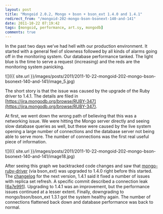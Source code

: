 ```yaml
---
layout: post
title: "Mongoid 2.0.2, Mongo + bson + bson_ext 1.4.0 and 1.4.1"
redirect_from: "/mongoid-202-mongo-bson-bsonext-140-and-141"
date: 2011-10-22 07:19:42
tags: [mongoid, performance, art.sy, mongodb]
comments: true
---
```

In the past two days we’ve had hell with our production environment. It started with a general feel of slowness followed by all kinds of alarms going off in the monitoring system. Our database performance tanked. The light blue is the time to serve a request (increasing) and the reds are the monitoring system panicking.

![]({{ site.url }}/images/posts/2011/2011-10-22-mongoid-202-mongo-bson-bsonext-140-and-141/image_5.jpg)

The short story is that the issue was caused by the upgrade of the Ruby driver to 1.4.1. The details are filed in [https://jira.mongodb.org/browse/RUBY-347](https://jira.mongodb.org/browse/RUBY-347).

At first, we went down the wrong path of believing that this was a networking issue. We were hitting the Mongo server directly and seeing slow database queries as well, but these were caused by the live system opening a large number of connections and the database server not being able to serve more. The number of connections was the first real useful piece of information.

![]({{ site.url }}/images/posts/2011/2011-10-22-mongoid-202-mongo-bson-bsonext-140-and-141/image18.jpg)

After seeing this graph we backtracked code changes and saw that [mongo-ruby-driver](https://github.com/mongodb/mongo-ruby-driver) (via bson_ext) was upgraded to 1.4.0 right before this started. The [changelog](https://github.com/mongodb/mongo-ruby-driver/blob/master/docs/HISTORY.md) for the next version, 1.4.1 said it fixed a number of issues with replica set refresh. A specific commit described a connection leak [[6a7e991](https://github.com/mongodb/mongo-ruby-driver/commit/6a7e9916892bcf802bafb64db10e0f7ee43610b6)]. Upgrading to 1.4.1 was an improvement, but the performance issues continued at a lesser extent. Finally, downgrading to mongo/bson/bson_ext 1.3.1 got the system healthy again. The number of connections flattened back down and database performance was back to normal.

